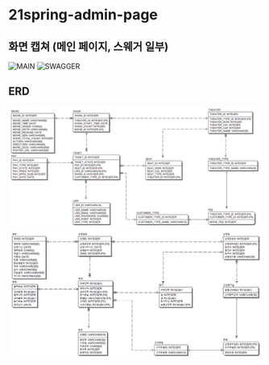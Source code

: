 # 21spring-admin-page

## 화면 캡쳐 (메인 페이지, 스웨거 일부)
![MAIN](https://raw.githubusercontent.com/eggmoid/UOSCinema/main/docs/main.png)
![SWAGGER](https://raw.githubusercontent.com/eggmoid/UOSCinema/main/docs/swagger.png)

## ERD
![ERD](https://raw.githubusercontent.com/syd03098/21spring-admin-page/main/docs/diagram_en.png)
![ERD](https://raw.githubusercontent.com/syd03098/21spring-admin-page/main/docs/diagram_kr.png)
